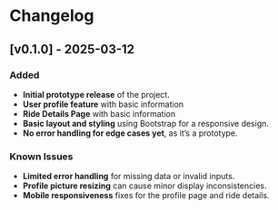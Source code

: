 # Changelog

## [v0.1.0] - 2025-03-12
### Added
- **Initial prototype release** of the project.
- **User profile feature** with basic information
- **Ride Details Page** with basic information
- **Basic layout and styling** using Bootstrap for a responsive design.
- **No error handling for edge cases yet**, as it’s a prototype.

### Known Issues
- **Limited error handling** for missing data or invalid inputs.
- **Profile picture resizing** can cause minor display inconsistencies.
- **Mobile responsiveness** fixes for the profile page and ride details.
